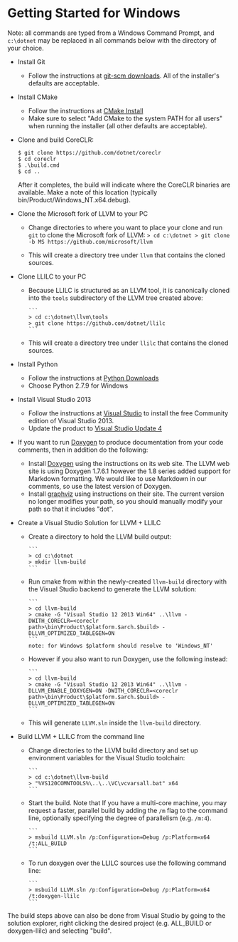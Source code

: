 # Getting Started for Windows

Note: all commands are typed from a Windows Command Prompt, and `c:\dotnet`
may be replaced in all commands below with the directory of your choice.

* Install Git
  * Follow the instructions at [git-scm downloads](http://git-scm.com/downloads).
    All of the installer's defaults are acceptable.

* Install CMake
  * Follow the instructions at [CMake Install](http://www.cmake.org/install/)
  * Make sure to select "Add CMake to the system PATH for all users" when
    running the installer (all other defaults are acceptable).

* Clone and build CoreCLR:
    ```
    $ git clone https://github.com/dotnet/coreclr
    $ cd coreclr
    $ .\build.cmd
    $ cd ..
    ```
    After it completes, the build will indicate where the CoreCLR binaries
    are available. Make a note of this location
    (typically bin/Product/Windows_NT.x64.debug).

* Clone the Microsoft fork of LLVM to your PC
  * Change directories to where you want to place your clone and run `git`
    to clone the Microsoft fork of LLVM:
        ```
        > cd c:\dotnet
        > git clone -b MS https://github.com/microsoft/llvm
        ```

  * This will create a directory tree under `llvm` that contains the cloned
    sources.

* Clone LLILC to your PC
  * Because LLILC is structured as an LLVM tool, it is canonically cloned
    into the `tools` subdirectory of the LLVM tree created above:

        ```
        > cd c:\dotnet\llvm\tools
        > git clone https://github.com/dotnet/llilc
        ```

  * This will create a directory tree under `llilc` that contains the cloned
    sources.

* Install Python
  * Follow the instructions at [Python Downloads](https://www.python.org/downloads/)
  * Choose Python 2.7.9 for Windows

* Install Visual Studio 2013
  * Follow the instructions at [Visual Studio](http://www.visualstudio.com/en-us/products/visual-studio-community-vs)
    to install the free Community edition of Visual Studio 2013.
  * Update the product to [Visual Studio Update 4](http://www.microsoft.com/en-us/download/details.aspx?id=39305)

* If you want to run [Doxygen](http://www.stack.nl/~dimitri/doxygen/) to
  produce documentation from your code comments, then in addition do the following:
  * Install [Doxygen](http://www.stack.nl/~dimitri/doxygen/) using the
    instructions on its web site. The LLVM web site is using Doxygen 1.7.6.1
    however the 1.8 series added support for Markdown formatting. We would like
    to use Markdown in our comments, so use the latest version of Doxygen.
  * Install [graphviz](http://graphviz.org/) using instructions on their
    site. The current version no longer modifies your path, so you should
    manually modify your path so that it includes "dot".
* Create a Visual Studio Solution for LLVM + LLILC
  * Create a directory to hold the LLVM build output:

        ```
        > cd c:\dotnet
        > mkdir llvm-build
        ```

  * Run cmake from within the newly-created `llvm-build` directory with the
    Visual Studio backend to generate the LLVM solution:

        ```
        > cd llvm-build
        > cmake -G "Visual Studio 12 2013 Win64" ..\llvm -DWITH_CORECLR=<coreclr path>\bin\Product\$platform.$arch.$build> -DLLVM_OPTIMIZED_TABLEGEN=ON
        ```
        note: for Windows $platform should resolve to 'Windows_NT'

  * However if you also want to run Doxygen, use the following instead:

        ```
        > cd llvm-build
        > cmake -G "Visual Studio 12 2013 Win64" ..\llvm -DLLVM_ENABLE_DOXYGEN=ON -DWITH_CORECLR=<coreclr path>\bin\Product\$platform.$arch.$build> -DLLVM_OPTIMIZED_TABLEGEN=ON
        ```

  * This will generate `LLVM.sln` inside the `llvm-build` directory.

* Build LLVM + LLILC from the command line
  * Change directories to the LLVM build directory and set up environment
    variables for the Visual Studio toolchain:

        ```
        > cd c:\dotnet\llvm-build
        > "%VS120COMNTOOLS%\..\..\VC\vcvarsall.bat" x64
        ```

  * Start the build. Note that If you have a multi-core machine, you may
    request a faster, parallel build by adding the `/m` flag to the command
    line, optionally specifying the degree of parallelism (e.g. `/m:4`).

        ```
        > msbuild LLVM.sln /p:Configuration=Debug /p:Platform=x64 /t:ALL_BUILD
        ```
  * To run doxygen over the LLILC sources use the following command line:

        ```
        > msbuild LLVM.sln /p:Configuration=Debug /p:Platform=x64 /t:doxygen-llilc
        ```

The build steps above can also be done from Visual Studio by going to the
solution explorer, right clicking the desired project (e.g. ALL_BUILD or
  doxygen-llilc) and selecting "build".
